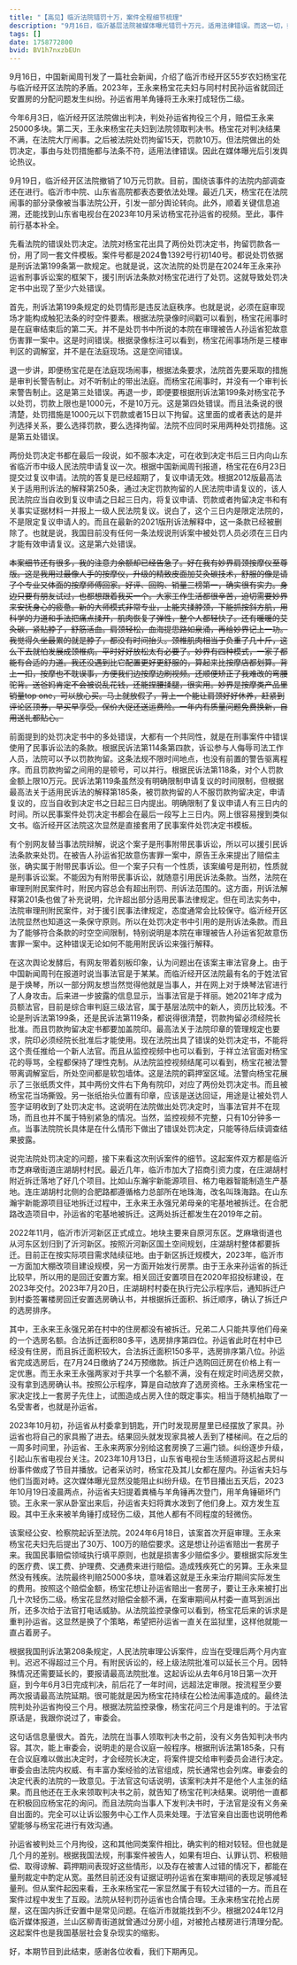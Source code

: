 ```yaml
---
title: "【高见】临沂法院错罚十万，案件全程细节梳理"
description: "9月16日，临沂基层法院被媒体曝光错罚十万元，适用法律错误。而这一切，始于2023年的回迁安置选房纠纷。"
tags: []
date: 1758772800
bvid: BV1h7nxzbEUn
---
```

9月16日，中国新闻周刊发了一篇社会新闻，介绍了临沂市经开区55岁农妇杨宝花与临沂经开区法院的矛盾。2023年，王永来杨宝花夫妇与同村村民孙运省就回迁安置房的分配问题发生纠纷。孙运省用羊角锤将王永来打成轻伤二级。

今年6月3日，临沂经开区法院做出判决，判处孙运省拘役三个月，赔偿王永来25000多块。第二天，王永来杨宝花夫妇到法院领取判决书。杨宝花对判决结果不满，在法院大厅闹事。之后被法院处罚拘留15天，罚款10万。但法院做出的处罚决定，事由与处罚措施都与法条不符，适用法律错误。因此在媒体曝光后引发舆论热议。

9月19日，临沂经开区法院撤销了10万元罚款。目前，围绕该事件的法院内部调查还在进行。临沂市中院、山东省高院都表态要依法处理。最近几天，杨宝花在法院闹事的部分录像被当事法院公开，引发一部分舆论转向。此外，顺着关键信息追溯，还能找到山东省电视台在2023年10月采访杨宝花孙运省的视频。至此，事件前行基本补全。

先看法院的错误处罚决定。法院对杨宝花出具了两份处罚决定书，拘留罚款各一份，用了同一套文件模板。案件号都是2024鲁1392号行初140号。都说处罚依据是刑诉法第199条第一款规定。也就是说，这次法院的处罚是在2024年王永来孙运省刑事诉讼案的框架下，援引刑诉法条款对杨宝花进行了处罚。这就导致处罚决定书中出现了至少六处错误。

首先，刑诉法第199条规定的处罚情形是违反法庭秩序。也就是说，必须在庭审现场才能构成触犯法条的时空件要素。根据法院录像时间戳可以看到，杨宝花闹事时是在庭审结束后的第二天。并不是处罚书中所说的本院在审理被告人孙运省犯故意伤害罪一案中。这是时间错误。根据录像标注可以看到，杨宝花闹事场所是三楼审判区的调解室，并不是在法庭现场。这是空间错误。

退一步讲，即便杨宝花是在法庭现场闹事，根据法条要求，法院首先要采取的措施是审判长警告制止。对不听制止的带出法庭。而杨宝花闹事时，并没有一个审判长来警告制止。这是第三处错误。再退一步，即便要根据刑诉法第199条对杨宝花予以处罚，罚款上限也是1000元，不是10万元。这是第四处错误。而且法条说的很清楚，处罚措施是1000元以下罚款或者15日以下拘留。这里面的或者表达的是并列选择关系，要么选择罚款，要么选择拘留。法院不应同时采用两种处罚措施。这是第五处错误。

两份处罚决定书都在最后一段说，如不服本决定，可在收到决定书后三日内向山东省临沂市中级人民法院申请复议一次。根据中国新闻周刊报道，杨宝花在6月23日提交过复议申请。法院的答复是已经超期了，复议申请无效。根据2012版最高法关于适用刑诉法的解释第250条，通过决定罚款拘留的人民法院申请复议的，该人民法院应当自收到复议申请之日起三日内，将复议申请、罚款或者拘留决定书和有关事实证据材料一并报上一级人民法院复议。说白了，这个三日内是限定法院的，不是限定复议申请人的。而且在最新的2021版刑诉法解释中，这一条款已经被删除了。也就是说，我国目前没有任何一条法规说刑诉案中被处罚人员必须在三日内才能有效申请复议。这是第六处错误。

<s>本案细节还有很多，我的注意力余额却已经告急了。好在我有妙界肩颈按摩仪至尊版。这是我用过最像人手的按摩仪，升级的精致皮面加艾灸碳技术，舒服的像是请了个专业又体面的按摩师傅回家。好评、回购、销量三榜第一，确实很有实力。身边只要有朋友试过，也都想跟着我买一个。大家工作生活都很辛苦，迫切需要妙界来安抚身心的疲惫。新的大师模式非常专业，上能夹揉脖颈，下能抓按斜方肌，用科学的力道和手法把痛点揉开，肌肉恢复了弹性，整个人都轻快了。还有暖暖的艾灸碳，紧贴脖子，舒筋活血。肩颈轻松，血海提思路如泉涌，再给妙界记上一功。我觉得久坐最累的就是脖子，都没有时间抬头。颈椎肌肉相当于负重了几十斤，这么下去就怕发展成颈椎病。平时好好放松太有必要了。妙界有四种模式，一家子都能有合适的力道。我还没遇到比它配置更好更舒服的，算起来比按摩店都划算。背上一扣，按摩也不耽误事，方便我们边按摩边刷视频。还顺便矫正了我难改的弯腰驼背。送爸妈肯定不会被说乱花钱，还能捏腰揉腿，很实用。妙界是按摩类产品里销量top one，可以放心买。马上就放假了，背上一个能让肩颈好好休养，赶紧到评论区顶券，早买早享受。保价大促还送运费险。一年内有质量问题免费换新，自用送礼都贴心。</s>

前面提到的处罚决定书中的多处错误，大都有一个共同性，就是在刑事案件中错误使用了民事诉讼法的条款。根据民诉法第114条第四款，诉讼参与人侮辱司法工作人员，法院可以予以罚款拘留。这条法规不限时间地点，也没有前置的警告驱离程序。而且罚款拘留之间用的是顿号，可以并行。根据民诉法第118条，对个人罚款金额上限10万元。民诉法第119条虽然没有明确限制申请复议的时间限制，但根据最高法关于适用民诉法的解释第185条，被罚款拘留的人不服罚款拘留决定，申请复议的，应当自收到决定书之日起三日内提出。明确限制了复议申请人有三日内的时间。所以民事案件处罚决定书都会在最后一段写上三日内。网上很容易搜到类似文书。临沂经开区法院这次显然是直接套用了民事案件处罚决定书模板。

有个别网友替当事法院辩解，说这个案子是刑事附带民事诉讼，所以可以援引民诉法条款来处罚。在被告人孙运省犯故意伤害罪一案中，原告王永来提出了赔偿主张，确实属于附带民事诉讼。但一个案子只有一个性质，该案编号是刑初，性质就是刑事诉讼案。不能因为有附带民事诉讼，就随意引用民诉法条款。当然，法院在审理刑附民案件时，附民内容总会有超出刑罚、刑诉法范围的。这方面，刑诉法解释第201条也做了补充说明，允许超出部分适用民事法律规定。但在司法实务中，法院审理刑附民案件，对于援引民事法律规定，态度通常会比较保守。临沂经开区法院显然也知道这一条保守原则。所以在处罚决定书中引用的是刑诉法条款。而且为了能够符合条款的时空空间限制，特别说明是本院在审理被告人孙运省犯故意伤害罪一案中。这种错误无论如何不能用附民诉讼来强行解释。

在这次舆论发酵后，有网友带着刻板印象，认为问题出在该案主审法官身上。由于中国新闻周刊在报道时说当事法官是于某某。而临沂经开区法院最有名的于姓法官是于焕琴，所以一部分网友想当然觉得他就是当事人，并在网上对于焕琴法官进行了人身攻击。后来进一步披露的信息显示，当事法官是于祥丽。她2021年才成为员额法官，目前是综合审判庭三级法官，属于基层法院中的新人，资历比较浅。不论是刑诉法第199条，还是民诉法第119条，都说得很清楚，罚款拘留必须经院长批准。而且罚款拘留决定书都要加盖院印。最高法关于法院印章的管理规定也要求，院印必须经院长批准后才能使用。现在法院出具了错误的处罚决定书，不能将这个责任推给一个新人法官。而且从监控视频中也可以看到，于祥立法官面对杨宝花的辱骂，全程都保持了理性克制。从法院监控视频结尾可以看到，杨宝花被法警带离调解室后，所处空间都是软包墙体。这是法院的羁押室区域。法警向杨宝花展示了三张纸质文件，其中两份文件右下角有院印，对应了两份处罚决定书。而且被杨宝花当场撕毁。另一张纸抬头位置有印章，应该是送达回证，用途是让被处罚人签字证明收到了处罚决定书。这说明在法院做出处罚决定时，当事法官并不在现场，而且也并不属于特别紧急的情况。当然，监控视频不完整，只有10分钟多一点。当事法院院长具体是在什么情形下做出了错误处罚决定，只能等待后续调查结果披露。

说完法院处罚决定的问题，接下来看这次刑诉案件的细节。这起案件双方都是临沂市芝麻墩街道庄湖胡村村民。最近几年，临沂市加大了招商引资力度，在庄湖胡村附近拆迁落地了好几个项目。比如山东瀚宇新能源项目、格力电器智能制造生产基地。连庄湖胡村北侧的合肥路都遵循格力总部所在地珠海，改名叫珠海路。在山东瀚宇新能源项目征地拆迁过程中，王永来王永强兄弟母亲的宅基地被拆迁。在合肥路改造项目中，孙运省的宅基地被拆迁。这两处拆迁都发生在2019年之前。

2022年11月，临沂市沂河新区正式成立。地块主要来自原河东区。芝麻墩街道也从河东区划归到了沂河新区。按照沂河新区国土空间规划，庄湖胡村整体都要拆迁。目前正在按实际项目需求陆续征地。由于新区拆迁规模大，2023年，临沂市一方面加大棚改项目建设规模，另一方面开始发行房票。由于王永来孙运省的拆迁比较早，所以用的是回迁安置方案。相关回迁安置项目在2020年招投标建设，在2023年交付。2023年7月20日，庄湖胡村村委在执行完公示程序后，通知拆迁户到村委签署楼房回迁安置选房确认书，并根据拆迁面积、拆迁顺序，确认了拆迁户的选房排序。

其中，王永来王永强兄弟在村中的住房都没有被拆迁。兄弟二人只能共享他们母亲的一个选房名额。合法拆迁面积80多平，选房排序第四位。孙运省此时在村中已经没有住房，而且拆迁面积较大，合法拆迁面积150多平，选房排序第八位。孙运省完成选房后，在7月24日缴纳了24万预缴款。拆迁户选购回迁房在价格上有一定优惠。而王永来王永强两家对于共享一个名额不满，没有在规定时间选房交款，没有拿到选房确认书。按照公示程序，算是自动放弃了选房资格。王永来杨宝花一家决定找上一套房子先住上，试图造成占房入住的既定事实。相当于随机抽取了一名受害者，也就是孙运省。

2023年10月初，孙运省从村委拿到钥匙，开门时发现房屋里已经摆放了家具。孙运省也将自己的家具搬了进去。结果回头就发现家具被人丢到了楼梯间。在之后的一周多时间里，孙运省、王永来两家分别给这套房换了三遍门锁。纠纷逐步升级，引起山东省电视台关注。2023年10月13日，山东省电视台生活频道将这起占房纠纷事件做成了节目并播放。记者采访时，杨宝花及其儿女都在屋内。孙运省夫妇与他们当面对峙。这次媒体曝光显然没能阻止纠纷升级。在节目播出五天后，2023年10月19日凌晨两点，孙运省夫妇提着粪桶与羊角锤再次登门，用羊角锤砸坏门锁。王永来一家从卧室出来后，孙运省夫妇将粪水泼到了他们身上。双方发生互殴。其中王永来被羊角锤打成轻伤二级，其他人都有不同程度的轻微伤。

该案经公安、检察院起诉至法院。2024年6月18日，该案首次开庭审理。王永来杨宝花夫妇先后提出了30万、100万的赔偿要求。这是想让孙运省赔出一套房子来。我国民事赔偿领域执行填平原则，也就是损害多少赔偿多少。要根据实际发生的医疗费、误工费、护理费、交通费来进行赔偿。造成残疾死亡的另算。王永来显然没有残疾。法院最终判赔25000多块，意味着这就是王永来治疗期间实际发生的费用。按照这个赔偿金额，杨宝花想让孙运省赔出一套房子，要让王永来被打出几十次轻伤二级。杨宝花显然对赔偿金额不满，在案审期间从村委一直骂到派出所，还多次给于法官打电话威胁。从法院监控录像可以看到，杨宝花后来的诉求是重判孙运省。这显然是换了个策略，希望把孙运省一直关在监狱里，这样他就能一直占着房子。

根据我国刑诉法第208条规定，人民法院审理公诉案件，应当在受理后两个月内宣判。迟迟不得超过三个月。有附民诉讼的，经上级法院批准可以延长三个月。因特殊情况还需要延长的，要报请最高法院批准。这起诉讼从去年6月18日第一次开庭，到今年6月3日完成判决，前后花了一年时间，远超法定审限。按流程至少要两次报请最高法院延期。很可能就是因为杨宝花持续在公检法闹事造成的。最终法院判处孙运省拘役三个月。根据法院监控录像，杨宝花问三个月是谁判的。于法官原话是，我跟你说过了，审委会。

这句话信息量很大。首先，法院在当事人领取判决书之前，没有义务告知判决书内容。其次，能上审委会，说明走的是合议庭一般程序。根据刑诉法第185条，只有在合议庭难以做出决定时，才会经院长决定，将案件提交给审判委员会进行决定。审委会由法院内权威、有丰富办案经验的法官组成，院长通常也会列席。审委会的决定代表的法院的一致意见。于法官这句话说明，该案判决并不是他个人主张的结果。而且他还在王永来领取判决书之前，就告知了杨宝花判决结果。说明他一直都在积极回应杨宝花的询问。而且法院向当事人下发判决书时，于法官是没有义务亲自出面的。完全可以让诉讼服务中心工作人员来处理。于法官亲自出面也说明他希望能够与杨宝花进行有效沟通。

孙运省被判处三个月拘役，这和其他同类案件相比，确实判的相对较轻。但也就是几个月的差别。根据我国法规，刑事案件被告人，如果有坦白、认罪认罚、积极赔偿、取得谅解、羁押期间表现好这些情形，以及存在被害人过错的情况下，都能在量刑裁定中酌定从宽。虽然目前还没有证据证明孙运省在案审期间的表现足够减轻量刑。但从案件起因来看，王永来杨宝花一家显然属于有较大过错的一方。而且在案件过程中发生了互殴。法院从轻判罚孙运省也合情合理。王永来杨宝花抢占房屋，这在国内拆迁安置中是常见问题。在临沂市就能找到不少。根据2024年12月临沂媒体报道，兰山区柳青街道就曾通过分房小组，对被抢占楼房进行清理分配。这起案件也是我国基层社会复杂现实的缩影。

好，本期节目到此结束，感谢各位收看，我们下期再见。

